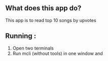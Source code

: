 ## What does this app do?

This app is to read top 10 songs by upvotes

## Running :
1. Open two terminals
2. Run mcli (without tools) in one window and 